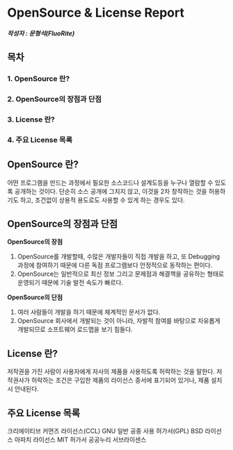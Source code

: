 OpenSource & License Report
=============

##### 작성자 : 문형석(FluoRite)

목차
-------------
### 1. OpenSource 란?
### 2. OpenSource의 장점과 단점
### 3. License 란?
### 4. 주요 License 목록


OpenSource 란?
-------------
어떤 프로그램을 만드는 과정에서 필요한 소스코드나 설계도등을 누구나 열람할 수 있도록 공개하는 것이다. 단순히 소스 공개에 그치지 않고, 이것을 2차 창작하는 것을 허용하기도 하고, 조건없이 상용적 용도로도 사용할 수 있게 하는 경우도 있다.



OpenSource의 장점과 단점
-------------

__OpenSource의 장점__
1. OpenSource를 개발할때, 수많은 개발자들이 직접 개발을 하고, 또 Debugging 과정에 참여하기 때문에 다른 독점 프로그램보다 안정적으로 동작하는 편이다.
2. OpenSource는 일반적으로 최신 정보 그리고 문제점과 해결책을 공유하는 형태로 운영되기 때문에 기술 발전 속도가 빠르다.

__OpenSource의 단점__
1. 여러 사람들이 개발을 하기 때문에 체계적인 문서가 없다.
2. OpenSource 회사에서 개발되는 것이 아니라, 자발적 참여를 바탕으로 자유롭게 개발되므로 소프트웨어 로드맵을 보기 힘들다.



License 란?
-------------
저작권을 가진 사람이 사용자에게 자사의 제품을 사용하도록 허락하는 것을 말한다. 저작권사가 허락하는 조건은 구입한 제품의 라이선스 증서에 표기되어 있거나, 제품 설치시 안내된다.


주요 License 목록
-------------
크리에이티브 커먼즈 라이선스(CCL)
GNU 일반 공중 사용 허가서(GPL)
BSD 라이선스
아파치 라이선스
MIT 허가서
공공누리
서브라이센스
